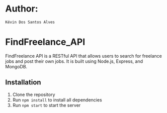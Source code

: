 # Author: 
    Kévin Dos Santos Alves

# FindFreelance_API
FindFreelance API is a RESTful API that allows users to search for freelance jobs and post their own jobs. It is built using Node.js, Express, and MongoDB.

## Installation
1. Clone the repository
2. Run `npm install` to install all dependencies
3. Run `npm start` to start the server

